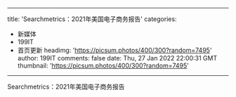 
---
title: 'Searchmetrics：2021年美国电子商务报告'
categories: 
 - 新媒体
 - 199IT
 - 首页更新
headimg: 'https://picsum.photos/400/300?random=7495'
author: 199IT
comments: false
date: Thu, 27 Jan 2022 22:00:31 GMT
thumbnail: 'https://picsum.photos/400/300?random=7495'
---

<div>   
Searchmetrics：2021年美国电子商务报告  
</div>
            